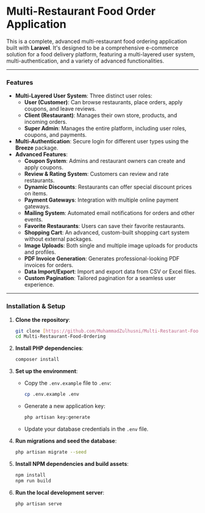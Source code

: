 # Multi-Restaurant Food Order Application

This is a complete, advanced multi-restaurant food ordering application built with **Laravel**. It's designed to be a comprehensive e-commerce solution for a food delivery platform, featuring a multi-layered user system, multi-authentication, and a variety of advanced functionalities.

---

### Features

* **Multi-Layered User System**: Three distinct user roles:
    * **User (Customer)**: Can browse restaurants, place orders, apply coupons, and leave reviews.
    * **Client (Restaurant)**: Manages their own store, products, and incoming orders.
    * **Super Admin**: Manages the entire platform, including user roles, coupons, and payments.
* **Multi-Authentication**: Secure login for different user types using the **Breeze** package.
* **Advanced Features**:
    * **Coupon System**: Admins and restaurant owners can create and apply coupons.
    * **Review & Rating System**: Customers can review and rate restaurants.
    * **Dynamic Discounts**: Restaurants can offer special discount prices on items.
    * **Payment Gateways**: Integration with multiple online payment gateways.
    * **Mailing System**: Automated email notifications for orders and other events.
    * **Favorite Restaurants**: Users can save their favorite restaurants.
    * **Shopping Cart**: An advanced, custom-built shopping cart system without external packages.
    * **Image Uploads**: Both single and multiple image uploads for products and profiles.
    * **PDF Invoice Generation**: Generates professional-looking PDF invoices for orders.
    * **Data Import/Export**: Import and export data from CSV or Excel files.
    * **Custom Pagination**: Tailored pagination for a seamless user experience.

---

### Installation & Setup

1.  **Clone the repository**:
    ```bash
    git clone [https://github.com/MuhammadZulhusni/Multi-Restaurant-Food-Ordering.git](https://github.com/MuhammadZulhusni/Multi-Restaurant-Food-Ordering.git)
    cd Multi-Restaurant-Food-Ordering
    ```

2.  **Install PHP dependencies**:
    ```bash
    composer install
    ```

3.  **Set up the environment**:
    * Copy the `.env.example` file to `.env`:
        ```bash
        cp .env.example .env
        ```
    * Generate a new application key:
        ```bash
        php artisan key:generate
        ```
    * Update your database credentials in the `.env` file.

4.  **Run migrations and seed the database**:
    ```bash
    php artisan migrate --seed
    ```

5.  **Install NPM dependencies and build assets**:
    ```bash
    npm install
    npm run build
    ```

6.  **Run the local development server**:
    ```bash
    php artisan serve
    ```
